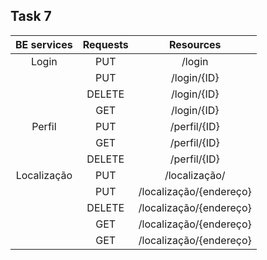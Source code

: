 ## Task 7

|              BE services           |           Requests            |   Resources          |       
|:---------------------------------------------------------------------------:|:---------------------------------------------------------------------------:|:---------------------------------------------------------------------------:|
| Login | PUT |  /login|
|| PUT |  /login/{ID} |
|| DELETE |  /login/{ID} |
|| GET |  /login/{ID} |
| Perfil | PUT |  /perfil/{ID} |
|| GET |  /perfil/{ID} |
|| DELETE |  /perfil/{ID} |
| Localização | PUT | /localização/ |
|| PUT | /localização/{endereço} |
|| DELETE |  /localização/{endereço} |
|| GET |  /localização/{endereço} |
|| GET |  /localização/{endereço} |
